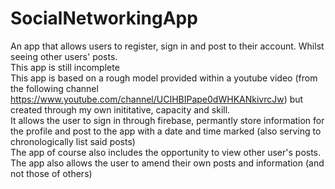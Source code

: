 # SocialNetworkingApp
An app that allows users to register, sign in and post to their account. Whilst seeing other users' posts. <br />
This app is still incomplete <br />
This app is based on a rough model provided within a youtube video (from the following channel https://www.youtube.com/channel/UCIHBIPape0dWHKANkivrcJw) but created through my own inititative, capacity and skill. <br />
It allows the user to sign in through firebase, permantly store information for the profile and post to the app with a date and time marked (also serving to chronologically list said posts) <br />
The app of course also includes the opportunity to view other user's posts. <br />
The app also allows the user to amend their own posts and information (and not those of others)
